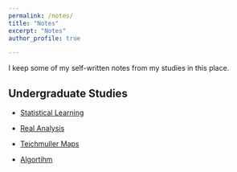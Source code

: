 ```yaml
---
permalink: /notes/
title: "Notes"
excerpt: "Notes"
author_profile: true

---
```

I keep some of my self-written notes from my studies in this place.

## Undergraduate Studies ##

* [Statistical Learning](https://williamlwj.github.io/About/files/undergrad_notes/notes_statistical_learning.pdf)

* [Real Analysis](https://williamlwj.github.io/About/files/undergrad_notes/notes_real_analysis.pdf)

* [Teichmuller Maps](https://williamlwj.github.io/About/files/undergrad_notes/notes_teichmuller.pdf)

* [Algortihm](https://williamlwj.github.io/About/files/undergrad_notes/notes_algorithm.pdf)


